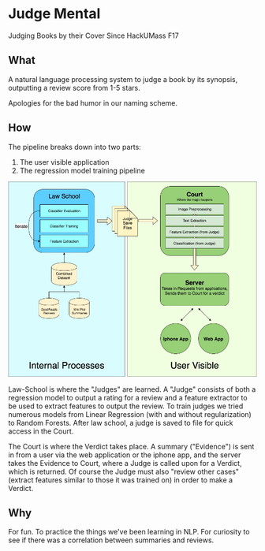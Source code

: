 # Judge Mental
Judging Books by their Cover Since HackUMass F17

## What
A natural language processing system to judge a book by its synopsis, outputting a review score from 1-5 stars.

Apologies for the bad humor in our naming scheme.

## How
The pipeline breaks down into two parts:
1. The user visible application
2. The regression model training pipeline

![Pipeline](Pipeline.jpg)

Law-School is where the "Judges" are learned. A "Judge" consists of both a regression model to output a rating for a review and a feature extractor to be used to extract features to output the review. To train judges we tried numerous models from Linear Regression (with and without regularization) to Random Forests. After law school, a judge is saved to file for quick access in the Court.

The Court is where the Verdict takes place. A summary ("Evidence") is sent in from a user via the web application or the iphone app, and the server takes the Evidence to Court, where a Judge is called upon for a Verdict, which is returned. Of course the Judge must also "review other cases" (extract features similar to those it was trained on) in order to make a Verdict.


## Why
For fun. To practice the things we've been learning in NLP. For curiosity to see if there was a correlation between summaries and reviews.